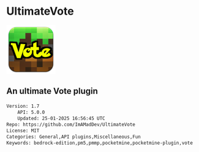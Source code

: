 # UltimateVote
<img src="https://raw.githubusercontent.com/ImAMadDev/UltimateVote/7cc0fc0996d3026640d5147f535cb45a9566dbd4/assets/icon.png" width="128" height="128" />

## An ultimate Vote plugin
```properties
Version: 1.7
    API: 5.0.0
    Updated: 25-01-2025 16:56:45 UTC
Repo: https://github.com/ImAMadDev/UltimateVote
License: MIT
Categories: General,API plugins,Miscellaneous,Fun
Keywords: bedrock-edition,pm5,pmmp,pocketmine,pocketmine-plugin,vote
```